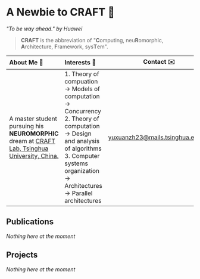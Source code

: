 # A Newbie to CRAFT :rocket:

*"To be way ahead." by Huawei*

> **CRAFT** is the abbreviation of "**C**omputing, neu**R**omorphic, **A**rchitecture, **F**ramework, sys**T**em". 

|About Me :beginner:|Interests :microscope:|Contact :envelope:|
|:-|:-|:-:|
|A master student pursuing his **NEUROMORPHIC** dream at [CRAFT Lab, Tsinghua University, China.](https://craft.cs.tsinghua.edu.cn/) |  1. Theory of compuation $\rightarrow$ Models of computation $\rightarrow$ Concurrency </br> 2. Theory of computation $\rightarrow$ Design and analysis of algorithms </br> 3. Computer systems organization $\rightarrow$ Architectures $\rightarrow$ Parallel architectures |[yuxuanzh23@mails.tsinghua.edu.cn](mailto:yuxuanzh23@mails.tsinghua.edu.cn)|

## Publications

*Nothing here at the moment*

## Projects

*Nothing here at the moment*
